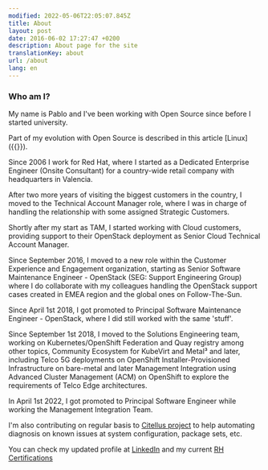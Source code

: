 ```yaml
---
modified: 2022-05-06T22:05:07.845Z
title: About
layout: post
date: 2016-06-02 17:27:47 +0200
description: About page for the site
translationKey: about
url: /about
lang: en
---
```


### Who am I?

My name is Pablo and I've been working with Open Source since before I started university.

Part of my evolution with Open Source is described in this article [Linux]({{<relref path="2008-06-03-mi-Evolucion-con-Linux.es.md" lang="es">}}).

Since 2006 I work for Red Hat, where I started as a Dedicated Enterprise Engineer (Onsite Consultant) for a country-wide retail company with headquarters in Valencia.

After two more years of visiting the biggest customers in the country, I moved to the Technical Account Manager role, where I was in charge of handling the relationship with some assigned Strategic Customers.

Shortly after my start as TAM, I started working with Cloud customers, providing support to their OpenStack deployment as Senior Cloud Technical Account Manager.

Since September 2016, I moved to a new role within the Customer Experience and Engagement organization, starting as Senior Software Maintenance Engineer - OpenStack (SEG: Support Engineering Group) where I do collaborate with my colleagues handling the OpenStack support cases created in EMEA region and the global ones on Follow-The-Sun.

Since April 1st 2018, I got promoted to Principal Software Maintenance Engineer - OpenStack, where I did still worked with the same 'stuff'.

Since September 1st 2018, I moved to the Solutions Engineering team, working on Kubernetes/OpenShift Federation and Quay registry among other topics, Community Ecosystem for KubeVirt and Metal³ and later, including Telco 5G deployments on OpenShift Installer-Provisioned Infrastructure on bare-metal and later Management Integration using Advanced Cluster Management (ACM) on OpenShift to explore the requirements of Telco Edge architectures.

In April 1st 2022, I got promoted to Principal Software Engineer while working the Management Integration Team.

I'm also contributing on regular basis to [Citellus project](https://risuorg.github.io) to help automating diagnosis on known issues at system configuration, package sets, etc.

You can check my updated profile at [LinkedIn](http://linkedin.com/in/iranzo) and my current [RH Certifications](https://www.redhat.com/rhtapps/certification/verify/?certId=110-215-852)
